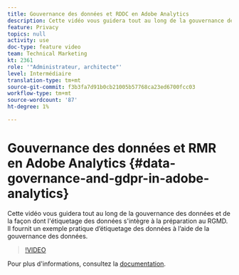 ```yaml
---
title: Gouvernance des données et RDDC en Adobe Analytics
description: Cette vidéo vous guidera tout au long de la gouvernance des données et de la façon dont l'étiquetage des données s'intègre à la préparation au RGMD. Il fournit un exemple pratique d’étiquetage des données à l’aide de la gouvernance des données.
feature: Privacy
topics: null
activity: use
doc-type: feature video
team: Technical Marketing
kt: 2361
role: '"Administrateur, architecte"'
level: Intermédiaire
translation-type: tm+mt
source-git-commit: f3b3fa7d91b0cb21005b57768ca23ed6700fcc03
workflow-type: tm+mt
source-wordcount: '87'
ht-degree: 1%

---
```



# Gouvernance des données et RMR en Adobe Analytics {#data-governance-and-gdpr-in-adobe-analytics}

Cette vidéo vous guidera tout au long de la gouvernance des données et de la façon dont l&#39;étiquetage des données s&#39;intègre à la préparation au RGMD. Il fournit un exemple pratique d’étiquetage des données à l’aide de la gouvernance des données.

>[!VIDEO](https://video.tv.adobe.com/v/25455/?quality=12)

Pour plus d&#39;informations, consultez la [documentation](https://marketing.adobe.com/resources/help/en_US/analytics/gdpr/).